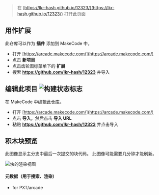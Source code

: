  


> 在 [https://lkr-hash.github.io/12323/](https://lkr-hash.github.io/12323/) 打开此页面

## 用作扩展

此仓库可以作为 **插件** 添加到 MakeCode 中。

* 打开 [https://arcade.makecode.com/](https://arcade.makecode.com/)
* 点击 **新项目**
* 点击齿轮图标菜单下的 **扩展**
* 搜索 **https://github.com/lkr-hash/12323** 并导入

## 编辑此项目 ![构建状态标志](https://github.com/lkr-hash/12323/workflows/MakeCode/badge.svg)

在 MakeCode 中编辑此仓库。

* 打开 [https://arcade.makecode.com/](https://arcade.makecode.com/)
* 点击 **导入**，然后点击 **导入 URL**
* 粘贴 **https://github.com/lkr-hash/12323** 并点击导入

## 积木块预览

此图像显示主分支中最后一次提交的块代码。
此图像可能需要几分钟才能刷新。

![块的渲染视图](https://github.com/lkr-hash/12323/raw/master/.github/makecode/blocks.png)

#### 元数据（用于搜索、渲染）

* for PXT/arcade
<script src="https://makecode.com/gh-pages-embed.js"></script><script>makeCodeRender("{{ site.makecode.home_url }}", "{{ site.github.owner_name }}/{{ site.github.repository_name }}");</script>
